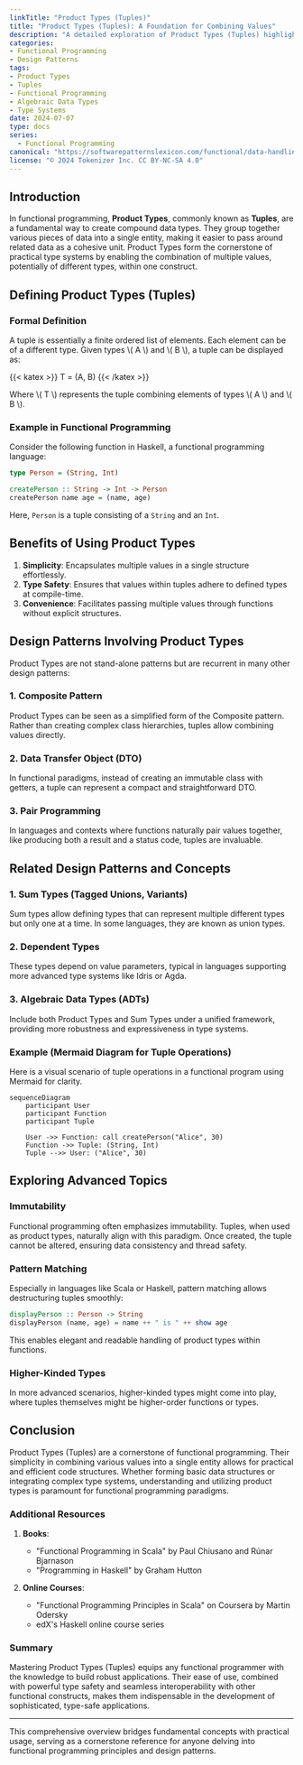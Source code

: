```yaml
---
linkTitle: "Product Types (Tuples)"
title: "Product Types (Tuples): A Foundation for Combining Values"
description: "A detailed exploration of Product Types (Tuples) highlighting their role in Functional Programming, including their design patterns, advantages, related constructs, and implementation strategies."
categories:
- Functional Programming
- Design Patterns
tags:
- Product Types
- Tuples
- Functional Programming
- Algebraic Data Types
- Type Systems
date: 2024-07-07
type: docs
series:
  - Functional Programming
canonical: "https://softwarepatternslexicon.com/functional/data-handling-patterns/algebraic-data-types-(adt)/product-types-(tuples)"
license: "© 2024 Tokenizer Inc. CC BY-NC-SA 4.0"
---
```



## Introduction

In functional programming, **Product Types**, commonly known as **Tuples**, are a fundamental way to create compound data types. They group together various pieces of data into a single entity, making it easier to pass around related data as a cohesive unit. Product Types form the cornerstone of practical type systems by enabling the combination of multiple values, potentially of different types, within one construct.

## Defining Product Types (Tuples)

### Formal Definition

A tuple is essentially a finite ordered list of elements. Each element can be of a different type. Given types \\( A \\) and \\( B \\), a tuple can be displayed as:

{{< katex >}}
T = (A, B)
{{< /katex >}}

Where \\( T \\) represents the tuple combining elements of types \\( A \\) and \\( B \\).

### Example in Functional Programming

Consider the following function in Haskell, a functional programming language:

```haskell
type Person = (String, Int)

createPerson :: String -> Int -> Person
createPerson name age = (name, age)
```

Here, `Person` is a tuple consisting of a `String` and an `Int`.

## Benefits of Using Product Types

1. **Simplicity**: Encapsulates multiple values in a single structure effortlessly.
2. **Type Safety**: Ensures that values within tuples adhere to defined types at compile-time.
3. **Convenience**: Facilitates passing multiple values through functions without explicit structures.

## Design Patterns Involving Product Types

Product Types are not stand-alone patterns but are recurrent in many other design patterns:

### 1. Composite Pattern

Product Types can be seen as a simplified form of the Composite pattern. Rather than creating complex class hierarchies, tuples allow combining values directly.

### 2. Data Transfer Object (DTO)

In functional paradigms, instead of creating an immutable class with getters, a tuple can represent a compact and straightforward DTO.

### 3. Pair Programming

In languages and contexts where functions naturally pair values together, like producing both a result and a status code, tuples are invaluable.

## Related Design Patterns and Concepts

### 1. **Sum Types (Tagged Unions, Variants)**
Sum types allow defining types that can represent multiple different types but only one at a time. In some languages, they are known as union types.

### 2. **Dependent Types**
These types depend on value parameters, typical in languages supporting more advanced type systems like Idris or Agda.

### 3. **Algebraic Data Types (ADTs)**
Include both Product Types and Sum Types under a unified framework, providing more robustness and expressiveness in type systems.

### Example (Mermaid Diagram for Tuple Operations)

Here is a visual scenario of tuple operations in a functional program using Mermaid for clarity.

```mermaid
sequenceDiagram
    participant User
    participant Function
    participant Tuple
    
    User ->> Function: call createPerson("Alice", 30)
    Function ->> Tuple: (String, Int)
    Tuple -->> User: ("Alice", 30)
```

## Exploring Advanced Topics

### Immutability

Functional programming often emphasizes immutability. Tuples, when used as product types, naturally align with this paradigm. Once created, the tuple cannot be altered, ensuring data consistency and thread safety.

### Pattern Matching

Especially in languages like Scala or Haskell, pattern matching allows destructuring tuples smoothly:

```haskell
displayPerson :: Person -> String
displayPerson (name, age) = name ++ " is " ++ show age
```

This enables elegant and readable handling of product types within functions.

### Higher-Kinded Types

In more advanced scenarios, higher-kinded types might come into play, where tuples themselves might be higher-order functions or types.

## Conclusion

Product Types (Tuples) are a cornerstone of functional programming. Their simplicity in combining various values into a single entity allows for practical and efficient code structures. Whether forming basic data structures or integrating complex type systems, understanding and utilizing product types is paramount for functional programming paradigms.

### Additional Resources

1. **Books**:
   - "Functional Programming in Scala" by Paul Chiusano and Rúnar Bjarnason
   - "Programming in Haskell" by Graham Hutton

2. **Online Courses**:
   - "Functional Programming Principles in Scala" on Coursera by Martin Odersky
   - edX's Haskell online course series

### Summary

Mastering Product Types (Tuples) equips any functional programmer with the knowledge to build robust applications. Their ease of use, combined with powerful type safety and seamless interoperability with other functional constructs, makes them indispensable in the development of sophisticated, type-safe applications.

---

This comprehensive overview bridges fundamental concepts with practical usage, serving as a cornerstone reference for anyone delving into functional programming principles and design patterns.
